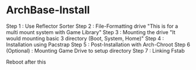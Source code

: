 # ArchBase-Install

Step 1 : Use Reflector Sorter
Step 2 : File-Formatting drive "This is for a multi mount system with Game Library"
Step 3 : Mounting the drive "It would mounting basic 3 directory (Boot, System, Home)"
Step 4 : Installation using Pacstrap
Step 5 : Post-Installation with Arch-Chroot
Step 6 (Optional) : Mounting Game Drive to setup directory
Step 7 : Linking Fstab

Reboot after this
